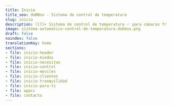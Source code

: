 ```yaml
---
title: Inicio
title_seo: doBBox - Sistema de control de temperatura
slug: inicio
description: llll➤ Sistema de control de temperatura ✅ para cámaras frigoríficas y de congelación, vitrinas, salas de elaboración, etc.
image: sistema-automatico-control-de-temperatura-dobbox.png
draft: false
noindex: false
translationKey: home
sections:
- file: inicio-header
- file: inicio-miedos
- file: inicio-necesitas
- file: inicio-control
- file: inicio-moviles
- file: inicio-clientes
- file: inicio-tranquilidad
- file: inicio-para-ti
- file: appcc
- file: contacto
---
```


